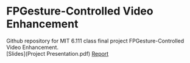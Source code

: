 # FPGesture-Controlled Video Enhancement
Github repository for MIT 6.111 class final project FPGesture-Controlled Video Enhancement.\
[Slides](Project Presentation.pdf) [Report](Report.pdf)
